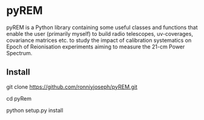 # pyREM

pyREM is a Python library containing some useful classes and functions that enable the user (primarily myself)
to build radio telescopes, uv-coverages, covariance matrices etc. to study the impact of calibration systematics
on Epoch of Reionisation experiments aiming to measure the 21-cm Power Spectrum.

## Install
git clone https://github.com/ronniyjoseph/pyREM.git

cd pyRem

python setup.py install


